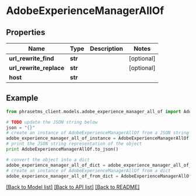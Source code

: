 # AdobeExperienceManagerAllOf

## Properties

| Name                    | Type    | Description | Notes      |
| ----------------------- | ------- | ----------- | ---------- |
| **url_rewrite_find**    | **str** |             | [optional] |
| **url_rewrite_replace** | **str** |             | [optional] |
| **host**                | **str** |             |

## Example

```python
from phrasetms_client.models.adobe_experience_manager_all_of import AdobeExperienceManagerAllOf

# TODO update the JSON string below
json = "{}"
# create an instance of AdobeExperienceManagerAllOf from a JSON string
adobe_experience_manager_all_of_instance = AdobeExperienceManagerAllOf.from_json(json)
# print the JSON string representation of the object
print AdobeExperienceManagerAllOf.to_json()

# convert the object into a dict
adobe_experience_manager_all_of_dict = adobe_experience_manager_all_of_instance.to_dict()
# create an instance of AdobeExperienceManagerAllOf from a dict
adobe_experience_manager_all_of_from_dict = AdobeExperienceManagerAllOf.from_dict(adobe_experience_manager_all_of_dict)
```

[[Back to Model list]](../README.md#documentation-for-models) [[Back to API list]](../README.md#documentation-for-api-endpoints) [[Back to README]](../README.md)
